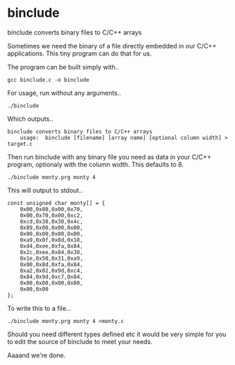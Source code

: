 # binclude
binclude converts binary files to C/C++ arrays

Sometimes we need the binary of a file directly embedded in our C/C++ applications. This tiny program can do that for us.

The program can be built simply with..

    gcc binclude.c -o binclude
    
For usage, run without any arguments..

    ./binclude 

Which outputs..

    binclude converts binary files to C/C++ arrays
        usage:  binclude [filename] [array name] [optional column width] > target.c

Then run binclude with any binary file you need as data in your C/C++ program, optionaly with the column width. This defaults to 8.

    ./binclude monty.prg monty 4
    
This will output to stdout..

    const unsigned char monty[] = {
        0x00,0x80,0x00,0x70,
        0x00,0x70,0x00,0xc2,
        0xcd,0x38,0x30,0x4c,
        0x89,0x00,0x00,0x00,
        0x00,0x00,0x00,0x00,
        0xa9,0x0f,0x8d,0x18,
        0xd4,0xee,0xfa,0x84,
        0x2c,0xee,0x84,0x30,
        0x1e,0x50,0x31,0xa9,
        0x00,0x8d,0xfa,0x84,
        0xa2,0x02,0x9d,0xc4,
        0x84,0x9d,0xc7,0x84,
        0x00,0x00,0x00,0x00,
        0x00,0x00
    };

To write this to a file...

    ./binclude monty.prg monty 4 >monty.c

Should you need different types defined etc it would be very simple for you to edit the source of binclude to meet your needs.

Aaaand we're done.




